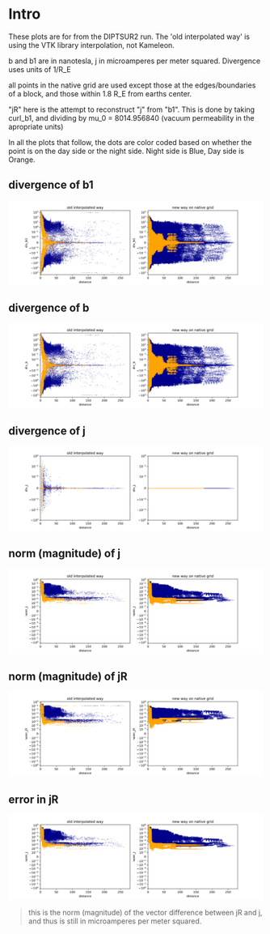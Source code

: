 # Intro

These plots are for from the DIPTSUR2 run.
The 'old interpolated way' is using the VTK library interpolation, not Kameleon.

b and b1 are in nanotesla, j in microamperes per meter squared. Divergence uses units of 1/R_E

all points in the native grid are used except those at the edges/boundaries of a block,
and those within 1.8 R_E from earths center.

"jR" here is the attempt to reconstruct "j" from "b1". This is done by 
taking curl_b1, and dividing by mu_0 = 8014.956840
(vacuum permeability in the apropriate units)

In all the plots that follow, the dots are color coded based on
whether the point is on the day side or the night side.
Night side is Blue, Day side is Orange.

## divergence of b1

![](div_b1.png)

## divergence of b

![](div_b.png)

## divergence of j

![](div_j.png)

## norm (magnitude) of j

![](norm_j.png)

## norm (magnitude) of jR

![](norm_jR.png)

## error in jR

![](norm_j.png)

> this is the norm (magnitude) of the vector difference between jR and j,
> and thus is still in microamperes per meter squared.
